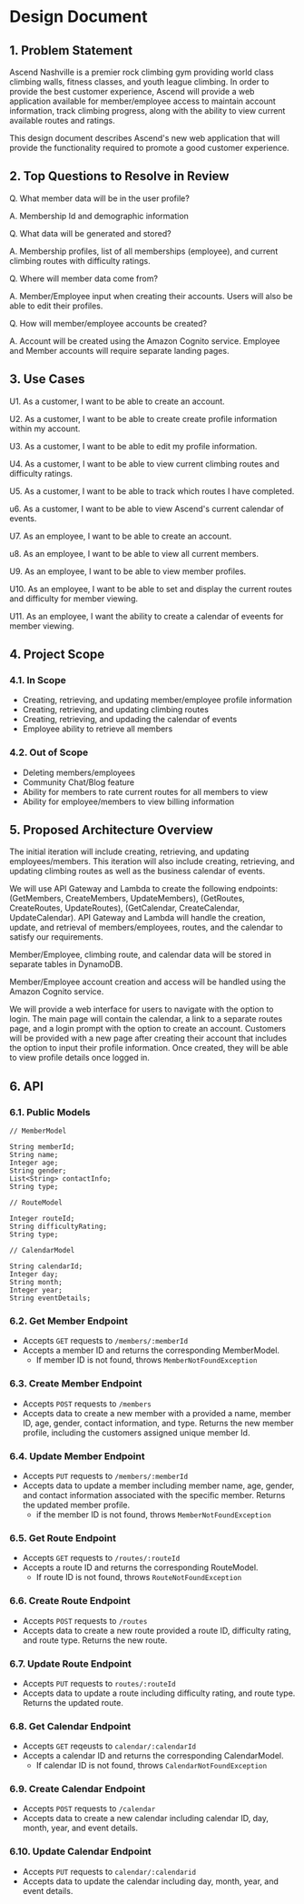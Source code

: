 # Design Document

## 1. Problem Statement

Ascend Nashville is a premier rock climbing gym providing world class climbing walls, fitness classes, and youth league climbing. In order to provide the best customer experience, Ascend will provide a web application available for member/employee access to maintain account information, track climbing progress, along with the ability to view current available routes and ratings.

This design document describes Ascend's new web application that will provide the functionality required to promote a good customer experience. 

## 2. Top Questions to Resolve in Review

Q. What member data will be in the user profile?

A. Membership Id and demographic information

Q. What data will be generated and stored?

A. Membership profiles, list of all memberships (employee), and current climbing routes with difficulty ratings. 

Q. Where will member data come from?

A. Member/Employee input when creating their accounts. Users will also be able to edit their profiles. 

Q. How will member/employee accounts be created?

A. Account will be created using the Amazon Cognito service. Employee and Member accounts will require separate landing pages. 

## 3. Use Cases

U1. As a customer, I want to be able to create an account.

U2. As a customer, I want to be able to create create profile information within my account.

U3. As a customer, I want to be able to edit my profile information.

U4. As a customer, I want to be able to view current climbing routes and difficulty ratings.

U5. As a customer, I want to be able to track which routes I have completed.

u6. As a customer, I want to be able to view Ascend's current calendar of events.

U7. As an employee, I want to be able to create an account.

u8. As an employee, I want to be able to view all current members.

U9. As an employee, I want to be able to view member profiles.

U10. As an employee, I want to be able to set and display the current routes and difficulty for member viewing.

U11. As an employee, I want the ability to create a calendar of eveents for member viewing. 

## 4. Project Scope

### 4.1. In Scope

* Creating, retrieving, and updating member/employee profile information
* Creating, retrieving, and updating climbing routes
* Creating, retrieving, and updading the calendar of events
* Employee ability to retrieve all members

### 4.2. Out of Scope

* Deleting members/employees
* Community Chat/Blog feature
* Ability for members to rate current routes for all members to view
* Ability for employee/members to view billing information

## 5. Proposed Architecture Overview

The initial iteration will include creating, retrieving, and updating employees/members. This iteration will also include creating, retrieving, and updating climbing routes as well as the business calendar of events. 

We will use API Gateway and Lambda to create the following endpoints: (GetMembers, CreateMembers, UpdateMembers), (GetRoutes, CreateRoutes, UpdateRoutes), (GetCalendar, CreateCalendar, UpdateCalendar). API Gateway and Lambda will handle the creation, update, and retrieval of members/employees, routes, and the calendar to satisfy our requirements. 

Member/Employee, climbing route, and calendar data will be stored in separate tables in DynamoDB. 

Member/Employee account creation and access will be handled using the Amazon Cognito service.

We will provide a web interface for users to navigate with the option to login. The main page will contain the calendar, a link to a separate routes page, and a login prompt with the option to create an account. Customers will be provided with a new page after creating their account that includes the option to input their profile information. Once created, they will be able to view profile details once logged in. 

## 6. API

### 6.1. Public Models

```
// MemberModel

String memberId;
String name;
Integer age;
String gender;
List<String> contactInfo;
String type;
```

```
// RouteModel

Integer routeId;
String difficultyRating;
String type;
```

```
// CalendarModel

String calendarId;
Integer day;
String month;
Integer year;
String eventDetails;
```

### 6.2. Get Member Endpoint

* Accepts `GET` requests to `/members/:memberId`
* Accepts a member ID and returns the corresponding MemberModel.
    * If member ID is not found, throws `MemberNotFoundException`

### 6.3. Create Member Endpoint

* Accepts `POST` requests to `/members`
* Accepts data to create a new member with a provided a name, member ID, age, gender, contact information, and type. Returns the new member profile, including the       customers assigned unique member Id.

### 6.4. Update Member Endpoint

* Accepts `PUT` requests to `/members/:memberId`
* Accepts data to update a member including member name, age, gender, and contact information associated with the specific member. Returns the updated member profile.
    * if the member ID is not found, throws `MemberNotFoundException`

### 6.5. Get Route Endpoint

* Accepts `GET` requests to `/routes/:routeId`
* Accepts a route ID and returns the corresponding RouteModel.
    * If route ID is not found, throws `RouteNotFoundException`

### 6.6. Create Route Endpoint

* Accepts `POST` requests to `/routes`
* Accepts data to create a new route provided a route ID, difficulty rating, and route type. Returns the new route.

### 6.7. Update Route Endpoint

* Accepts `PUT` requests to `routes/:routeId`
* Accepts data to update a route including difficulty rating, and route type. Returns the updated route.

### 6.8. Get Calendar Endpoint

* Accepts `GET` reqeusts to `calendar/:calendarId`
* Accepts a calendar ID and returns the corresponding CalendarModel.
     * If calendar ID is not found, throws `CalendarNotFoundException`

### 6.9. Create Calendar Endpoint

* Accepts `POST` requests to `/calendar`
* Accepts data to create a new calendar including calendar ID, day, month, year, and event details.

### 6.10. Update Calendar Endpoint

* Accepts `PUT` requests to `calendar/:calendarid`
* Accepts data to update the calendar including day, month, year, and event details.


